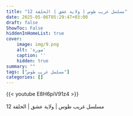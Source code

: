 ```yaml
---
title: "مسلسل غريب طوس | ولاية عشق | الحلقة 12"
date: 2025-05-06T05:29:47+03:00
draft: false
ShowToc: False
hiddenInHomeList: true
cover:
    image: img/9.png
    alt: 'صورة'
    caption: ''
    hidden: true
summary: ""
tags: ["مسلسل غريب طوس"]
categories: []
---
```


{{< youtube E8H6piV91z4 >}}  
<br>
مسلسل غريب طوس | ولاية عشق | الحلقة 12
